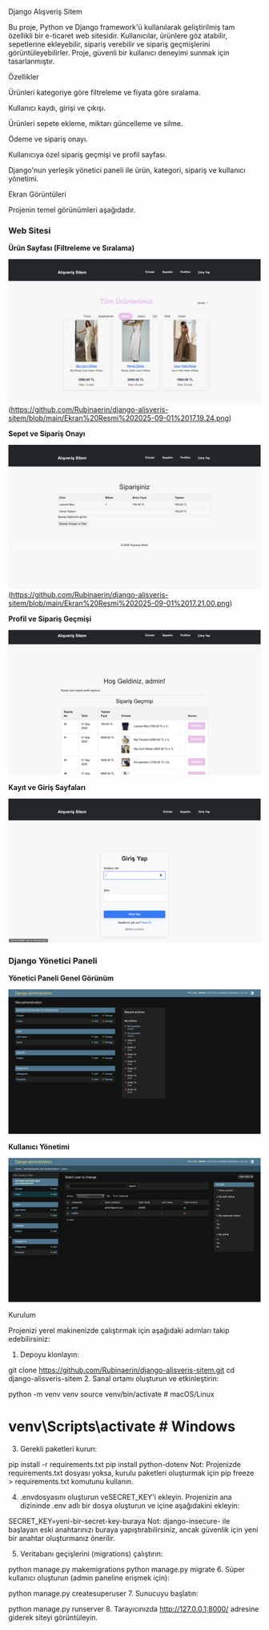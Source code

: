  Django Alışveriş Sitem

Bu proje, Python ve Django framework'ü kullanılarak geliştirilmiş tam özellikli bir e-ticaret web sitesidir. Kullanıcılar, ürünlere göz atabilir, sepetlerine ekleyebilir, sipariş verebilir ve sipariş geçmişlerini görüntüleyebilirler. Proje, güvenli bir kullanıcı deneyimi sunmak için tasarlanmıştır.

Özellikler

Ürünleri kategoriye göre filtreleme ve fiyata göre sıralama.

Kullanıcı kaydı, girişi ve çıkışı.

Ürünleri sepete ekleme, miktarı güncelleme ve silme.

Ödeme ve sipariş onayı.

Kullanıcıya özel sipariş geçmişi ve profil sayfası.

Django'nun yerleşik yönetici paneli ile ürün, kategori, sipariş ve kullanıcı yönetimi.

Ekran Görüntüleri

Projenin temel görünümleri aşağıdadır.

### Web Sitesi

**Ürün Sayfası (Filtreleme ve Sıralama)**

![Ürün Sayfası](https://github.com/Rubinaerin/django-alisveris-sitem/blob/main/Ekran%20Resmi%202025-09-01%2017.19.41.png)(https://github.com/Rubinaerin/django-alisveris-sitem/blob/main/Ekran%20Resmi%202025-09-01%2017.19.24.png)

**Sepet ve Sipariş Onayı**

![Sepet ve Ödeme](https://github.com/Rubinaerin/django-alisveris-sitem/blob/main/Ekran%20Resmi%202025-09-01%2017.21.14.png)(https://github.com/Rubinaerin/django-alisveris-sitem/blob/main/Ekran%20Resmi%202025-09-01%2017.21.00.png)

**Profil ve Sipariş Geçmişi**

![Profilim](https://github.com/Rubinaerin/django-alisveris-sitem/blob/main/Ekran%20Resmi%202025-09-01%2017.22.22.png)

**Kayıt ve Giriş Sayfaları**

![Giriş Yap](https://github.com/Rubinaerin/django-alisveris-sitem/blob/main/Ekran%20Resmi%202025-09-01%2017.18.55.png)

### Django Yönetici Paneli

**Yönetici Paneli Genel Görünüm**

![Admin Paneli](https://github.com/Rubinaerin/django-alisveris-sitem/blob/main/Ekran%20Resmi%202025-09-01%2017.26.51.png)

**Kullanıcı Yönetimi**

![Kullanıcılar](https://github.com/Rubinaerin/django-alisveris-sitem/blob/main/Ekran%20Resmi%202025-09-01%2017.28.12.png)

Kurulum

Projenizi yerel makinenizde çalıştırmak için aşağıdaki adımları takip edebilirsiniz:

1. Depoyu klonlayın:

git clone https://github.com/Rubinaerin/django-alisveris-sitem.git
cd django-alisveris-sitem
2. Sanal ortamı oluşturun ve etkinleştirin:

python -m venv venv
source venv/bin/activate  # macOS/Linux
# venv\Scripts\activate    # Windows
3. Gerekli paketleri kurun:

pip install -r requirements.txt
pip install python-dotenv
Not: Projenizde requirements.txt dosyası yoksa, kurulu paketleri oluşturmak için pip freeze > requirements.txt komutunu kullanın.

4. .envdosyasını oluşturun veSECRET_KEY'i ekleyin.
Projenizin ana dizininde .env adlı bir dosya oluşturun ve içine aşağıdakini ekleyin:

SECRET_KEY=yeni-bir-secret-key-buraya
Not: django-insecure- ile başlayan eski anahtarınızı buraya yapıştırabilirsiniz, ancak güvenlik için yeni bir anahtar oluşturmanız önerilir.

5. Veritabanı geçişlerini (migrations) çalıştırın:

python manage.py makemigrations
python manage.py migrate
6. Süper kullanıcı oluşturun (admin paneline erişmek için):

python manage.py createsuperuser
7. Sunucuyu başlatın:

python manage.py runserver
8. Tarayıcınızda http://127.0.0.1:8000/ adresine giderek siteyi görüntüleyin.
